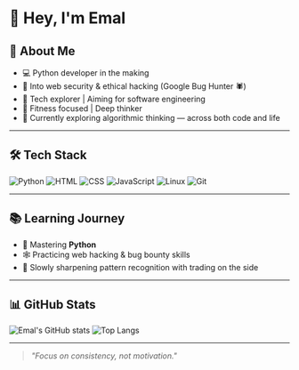 # 👋 Hey, I'm Emal

## 🧠 About Me
- 💻 Python developer in the making
- 🔐 Into web security & ethical hacking (Google Bug Hunter 🕷️)
- 🧪 Tech explorer | Aiming for software engineering
- 🎸 Fitness focused | Deep thinker
- 🌱 Currently exploring algorithmic thinking — across both code and life

---

## 🛠️ Tech Stack
![Python](https://img.shields.io/badge/Python-3776AB?style=for-the-badge&logo=python&logoColor=white)
![HTML](https://img.shields.io/badge/HTML5-E34F26?style=for-the-badge&logo=html5&logoColor=white)
![CSS](https://img.shields.io/badge/CSS3-1572B6?style=for-the-badge&logo=css3&logoColor=white)
![JavaScript](https://img.shields.io/badge/JavaScript-F7DF1E?style=for-the-badge&logo=javascript&logoColor=black)
![Linux](https://img.shields.io/badge/Linux-FCC624?style=for-the-badge&logo=linux&logoColor=black)
![Git](https://img.shields.io/badge/Git-F05032?style=for-the-badge&logo=git&logoColor=white)

---

## 📚 Learning Journey
- 🚀 Mastering **Python**
- 🕸️ Practicing web hacking & bug bounty skills
- 🧠 Slowly sharpening pattern recognition with trading on the side

---

## 📊 GitHub Stats

![Emal's GitHub stats](https://github-readme-stats.vercel.app/api?username=stashEmal&show_icons=true&theme=radical)
![Top Langs](https://github-readme-stats.vercel.app/api/top-langs/?username=stashEmal&layout=compact&theme=radical)

---

> *"Focus on consistency, not motivation."*

